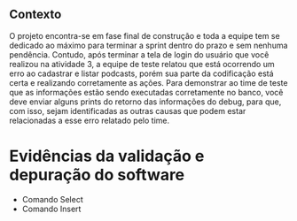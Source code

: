 ## Contexto

O projeto encontra-se em fase final de construção e toda a equipe tem se dedicado ao máximo para terminar a sprint dentro do prazo e sem nenhuma pendência. Contudo, após terminar a tela de login do usuário que você realizou na atividade 3, a equipe de teste relatou que está ocorrendo um erro ao cadastrar e listar podcasts, porém sua parte da codificação está certa e realizando corretamente as ações. Para demonstrar ao time de teste que as informações estão sendo executadas corretamente no banco, você deve enviar alguns prints do retorno das informações do debug, para que, com isso, sejam identificadas as outras causas que podem estar relacionadas a esse erro relatado pelo time.


# Evidências da validação e depuração do software

- Comando Select
- Comando Insert